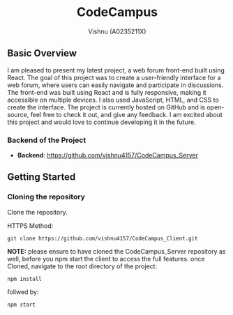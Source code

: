 <h1 align="center">CodeCampus</h1>
<p align="center">Vishnu (A0235211X)</p>

## Basic Overview

I am pleased to present my latest project, a web forum front-end built using React. The goal of this project was to create a user-friendly interface for a web forum, where users can easily navigate and participate in discussions. The front-end was built using React and is fully responsive, making it accessible on multiple devices. I also used JavaScript, HTML, and CSS to create the interface. The project is currently hosted on GitHub and is open-source, feel free to check it out, and give any feedback. I am excited about this project and would love to continue developing it in the future.

### Backend of the Project
- **Backend**: https://github.com/vishnu4157/CodeCampus_Server

## Getting Started

### Cloning the repository
Clone the repository.

HTTPS Method:

```shell
git clone https://github.com/vishnu4157/CodeCampus_Client.git
```

**NOTE:** please ensure to have cloned the CodeCampus_Server repository as well, before you npm start the client to access the full features.
once Cloned, navigate to the root directory of the project:

```shell
npm install
```

follwed by:

```shell
npm start
```
